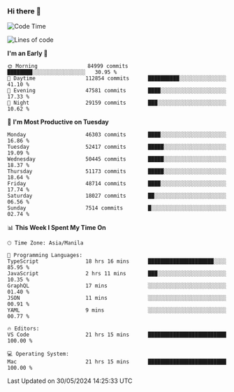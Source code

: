 ### Hi there 👋

<!--START_SECTION:waka-->
![Code Time](http://img.shields.io/badge/Code%20Time-5%2C205%20hrs%2027%20mins-blue)

![Lines of code](https://img.shields.io/badge/From%20Hello%20World%20I%27ve%20Written-119.0%20million%20lines%20of%20code-blue)

**I'm an Early 🐤** 

```text
🌞 Morning                84999 commits       ████████░░░░░░░░░░░░░░░░░   30.95 % 
🌆 Daytime                112854 commits      ██████████░░░░░░░░░░░░░░░   41.10 % 
🌃 Evening                47581 commits       ████░░░░░░░░░░░░░░░░░░░░░   17.33 % 
🌙 Night                  29159 commits       ███░░░░░░░░░░░░░░░░░░░░░░   10.62 % 
```
📅 **I'm Most Productive on Tuesday** 

```text
Monday                   46303 commits       ████░░░░░░░░░░░░░░░░░░░░░   16.86 % 
Tuesday                  52417 commits       █████░░░░░░░░░░░░░░░░░░░░   19.09 % 
Wednesday                50445 commits       █████░░░░░░░░░░░░░░░░░░░░   18.37 % 
Thursday                 51173 commits       █████░░░░░░░░░░░░░░░░░░░░   18.64 % 
Friday                   48714 commits       ████░░░░░░░░░░░░░░░░░░░░░   17.74 % 
Saturday                 18027 commits       ██░░░░░░░░░░░░░░░░░░░░░░░   06.56 % 
Sunday                   7514 commits        █░░░░░░░░░░░░░░░░░░░░░░░░   02.74 % 
```


📊 **This Week I Spent My Time On** 

```text
🕑︎ Time Zone: Asia/Manila

💬 Programming Languages: 
TypeScript               18 hrs 16 mins      █████████████████████░░░░   85.95 % 
JavaScript               2 hrs 11 mins       ███░░░░░░░░░░░░░░░░░░░░░░   10.35 % 
GraphQL                  17 mins             ░░░░░░░░░░░░░░░░░░░░░░░░░   01.40 % 
JSON                     11 mins             ░░░░░░░░░░░░░░░░░░░░░░░░░   00.91 % 
YAML                     9 mins              ░░░░░░░░░░░░░░░░░░░░░░░░░   00.77 % 

🔥 Editors: 
VS Code                  21 hrs 15 mins      █████████████████████████   100.00 % 

💻 Operating System: 
Mac                      21 hrs 15 mins      █████████████████████████   100.00 % 
```


 Last Updated on 30/05/2024 14:25:33 UTC
<!--END_SECTION:waka-->


<!--
**rad182/rad182** is a ✨ _special_ ✨ repository because its `README.md` (this file) appears on your GitHub profile.

Here are some ideas to get you started:

- 🔭 I’m currently working on ...
- 🌱 I’m currently learning ...
- 👯 I’m looking to collaborate on ...
- 🤔 I’m looking for help with ...
- 💬 Ask me about ...
- 📫 How to reach me: ...
- 😄 Pronouns: ...
- ⚡ Fun fact: ...
-->
